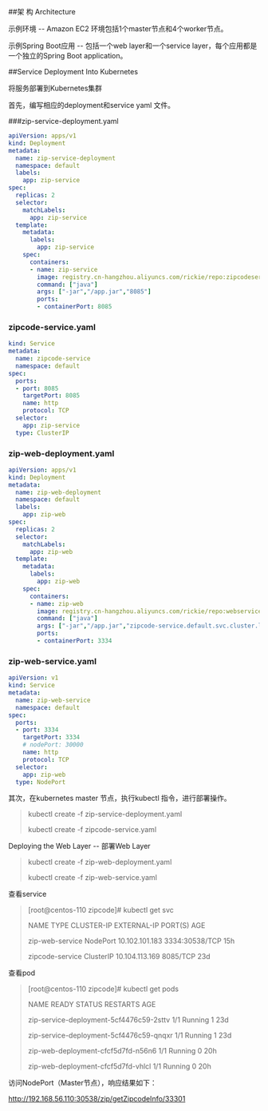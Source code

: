 



##架 构 Architecture

示例环境 -- Amazon EC2 环境包括1个master节点和4个worker节点。

示例Spring Boot应用 -- 包括一个web layer和一个service layer，每个应用都是一个独立的Spring Boot application。



##Service Deployment Into Kubernetes

将服务部署到Kubernetes集群

首先，编写相应的deployment和service yaml 文件。

###zip-service-deployment.yaml

```yaml
apiVersion: apps/v1
kind: Deployment
metadata:
  name: zip-service-deployment
  namespace: default
  labels:
    app: zip-service
spec:
  replicas: 2
  selector:
    matchLabels:
      app: zip-service
  template:
    metadata:
      labels:
        app: zip-service
    spec:
      containers:
      - name: zip-service
        image: registry.cn-hangzhou.aliyuncs.com/rickie/repo:zipcodeservice
        command: ["java"]
        args: ["-jar","/app.jar","8085"]
        ports:
        - containerPort: 8085
```

### zipcode-service.yaml

```yaml
kind: Service
metadata:
  name: zipcode-service
  namespace: default
spec:
  ports:
  - port: 8085
    targetPort: 8085
    name: http
    protocol: TCP
  selector:
    app: zip-service
  type: ClusterIP
```

### zip-web-deployment.yaml

```yaml
apiVersion: apps/v1
kind: Deployment
metadata:
  name: zip-web-deployment
  namespace: default
  labels:
    app: zip-web
spec:
  replicas: 2
  selector:
    matchLabels:
      app: zip-web
  template:
    metadata:
      labels:
        app: zip-web
    spec:
      containers:
      - name: zip-web
        image: registry.cn-hangzhou.aliyuncs.com/rickie/repo:webservice
        command: ["java"]
        args: ["-jar","/app.jar","zipcode-service.default.svc.cluster.local:8085","3334"]
        ports:
        - containerPort: 3334
```

### zip-web-service.yaml

```yaml
apiVersion: v1
kind: Service
metadata:
  name: zip-web-service
  namespace: default
spec:
  ports:
  - port: 3334
    targetPort: 3334
    # nodePort: 30000
    name: http
    protocol: TCP
  selector:
    app: zip-web
  type: NodePort
```

其次，在kubernetes master 节点，执行kubectl 指令，进行部署操作。

> kubectl create -f zip-service-deployment.yaml
>
> kubectl create -f zipcode-service.yaml



Deploying the Web Layer -- 部署Web Layer

> kubectl create -f zip-web-deployment.yaml
>
> kubectl create -f zip-web-service.yaml

查看service

> [root@centos-110 zipcode]# kubectl get svc
>
> NAME              TYPE        CLUSTER-IP       EXTERNAL-IP   PORT(S)          AGE
>
> zip-web-service   NodePort    10.102.101.183   <none>        3334:30538/TCP   15h
>
> zipcode-service   ClusterIP   10.104.113.169   <none>        8085/TCP         23d

查看pod

> [root@centos-110 zipcode]# kubectl get pods
>
> NAME                                      READY     STATUS    RESTARTS   AGE
>
> zip-service-deployment-5cf4476c59-2sttv   1/1       Running   1          23d
>
> zip-service-deployment-5cf4476c59-qnqxr   1/1       Running   1          23d
>
> zip-web-deployment-cfcf5d7fd-n56n6        1/1       Running   0          20h
>
> zip-web-deployment-cfcf5d7fd-vhlcl        1/1       Running   0          20h

访问NodePort（Master节点），响应结果如下：

http://192.168.56.110:30538/zip/getZipcodeInfo/33301

